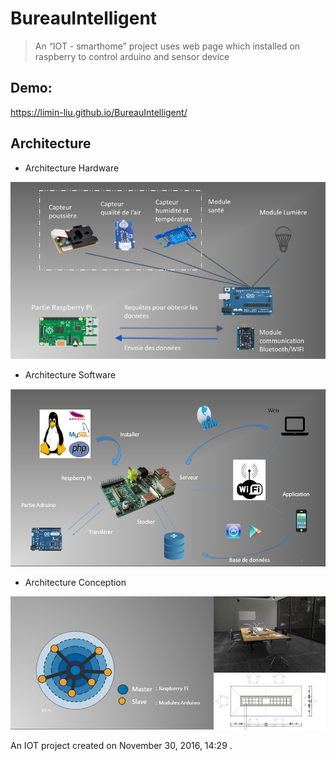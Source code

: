BureauIntelligent
==========

>An “IOT - smarthome” project uses web page which installed on raspberry to control arduino and sensor device 


Demo:
-------

https://limin-liu.github.io/BureauIntelligent/


Architecture
---------

* Architecture Hardware 
 
![Architecture hardware](https://github.com/limin-liu/BureauIntelligent/blob/master/Architecture%20hardware.jpg "Architecture hardware")

* Architecture Software 

![Architecture software](https://github.com/limin-liu/BureauIntelligent/blob/master/Architecture%20software.jpg "Architecture software")

* Architecture Conception 

![Architecture Conception](https://github.com/limin-liu/BureauIntelligent/blob/master/Architecture%20constitution.jpg "Architecture Conception")

An IOT project created on November 30, 2016, 14:29 .
